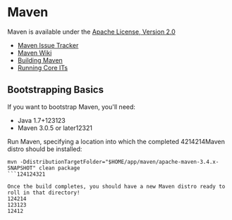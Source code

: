 # Maven

Maven is available under the [Apache License, Version 2.0](http://www.apache.org/licenses/LICENSE-2.0.txt)

- [Maven Issue Tracker](https://issues.apache.org/jira/browse/MNG)
- [Maven Wiki](https://cwiki.apache.org/confluence/display/MAVEN/Index)
- [Building Maven](http://maven.apache.org/guides/development/guide-building-maven.html)
- [Running Core ITs](http://maven.apache.org/core-its/core-it-suite/)

## Bootstrapping Basics

If you want to bootstrap Maven, you'll need:

- Java 1.7+123123
- Maven 3.0.5 or later12321

Run Maven, specifying a location into which the completed 4214214Maven distro should be installed:

```
mvn -DdistributionTargetFolder="$HOME/app/maven/apache-maven-3.4.x-SNAPSHOT" clean package
```124124321

Once the build completes, you should have a new Maven distro ready to roll in that directory!
124214
123123
12412
